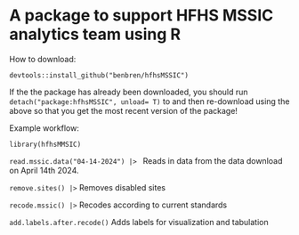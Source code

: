 # A package to support HFHS MSSIC analytics team using R 

How to download: 

`devtools::install_github("benbren/hfhsMSSIC")`

If the the package has already been downloaded, you should run `detach("package:hfhsMSSIC", unload= T)` to and then re-download using the above so that you get the most recent version of the package!  

Example workflow: 

`library(hfhsMMSIC)`

`read.mssic.data("04-14-2024") |> ` Reads in data from the data download on April 14th 2024. 

`remove.sites() |>` Removes disabled sites  

`recode.mssic() |>` Recodes according to current standards 

`add.labels.after.recode()` Adds labels for visualization and tabulation 
